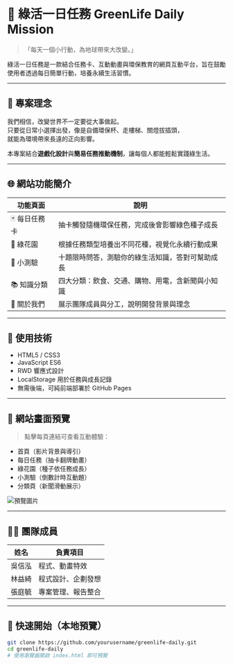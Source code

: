 # 🌱 綠活一日任務 GreenLife Daily Mission

> 「每天一個小行動，為地球帶來大改變。」

綠活一日任務是一款結合任務卡、互動動畫與環保教育的網頁互動平台，旨在鼓勵使用者透過每日簡單行動，培養永續生活習慣。

---

## 🧠 專案理念

我們相信，改變世界不一定要從大事做起。  
只要從日常小選擇出發，像是自備環保杯、走樓梯、關燈拔插頭，  
就能為環境帶來長遠的正向影響。

本專案結合**遊戲化設計**與**簡易任務推動機制**，讓每個人都能輕鬆實踐綠生活。

---

## 🌐 網站功能簡介

| 功能頁面       | 說明 |
|----------------|------|
| 🃏 每日任務卡   | 抽卡觸發隨機環保任務，完成後會影響綠色種子成長 |
| 🌸 綠花園       | 根據任務類型培養出不同花種，視覺化永續行動成果 |
| 🧠 小測驗       | 十題限時問答，測驗你的綠生活知識，答對可幫助成長 |
| 📚 知識分類     | 四大分類：飲食、交通、購物、用電，含新聞與小知識 |
| 👥 關於我們     | 展示團隊成員與分工，說明開發背景與理念 |

---

## 🔧 使用技術

- HTML5 / CSS3
- JavaScript ES6
- RWD 響應式設計
- LocalStorage 用於任務與成長記錄
- 無需後端，可純前端部署於 GitHub Pages

---

## 📸 網站畫面預覽

> 點擊每頁連結可查看互動體驗：

- 首頁（影片背景與導引）  
- 每日任務（抽卡翻牌動畫）  
- 綠花園（種子依任務成長）  
- 小測驗（倒數計時互動題）  
- 分類頁（新聞滑動展示）

![預覽圖片](./screenshot/homepage.png) <!-- 建議加上實際畫面截圖 -->

---

## 👨‍💻 團隊成員

| 姓名 | 負責項目 |
|------|----------|
| 吳信泓 | 程式、動畫特效 |
| 林益綺 | 程式設計、企劃發想 |
| 張庭毓 | 專案管理、報告整合 |

---

## 🚀 快速開始（本地預覽）

```bash
git clone https://github.com/yourusername/greenlife-daily.git
cd greenlife-daily
# 使用瀏覽器開啟 index.html 即可預覽
